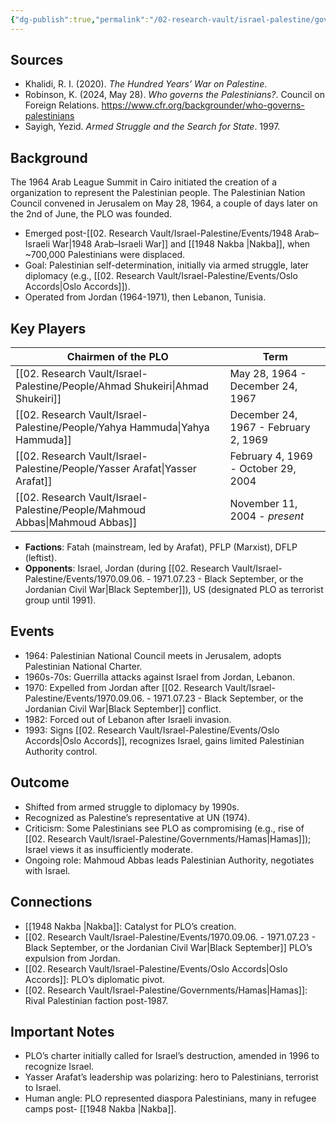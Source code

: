 ```yaml
---
{"dg-publish":true,"permalink":"/02-research-vault/israel-palestine/governments/palestine-liberation-organization-plo/","created":"2025-08-21T09:19:25.029-04:00","updated":"2025-08-22T20:11:00.450-04:00"}
---
```


## Sources
- Khalidi, R. I. (2020). _The Hundred Years’ War on Palestine_. 
- Robinson, K. (2024, May 28). _Who governs the Palestinians?_. Council on Foreign Relations. https://www.cfr.org/backgrounder/who-governs-palestinians
- Sayigh, Yezid. *Armed Struggle and the Search for State*. 1997.

## Background 
The 1964 Arab League Summit in Cairo initiated the creation of a organization to represent the Palestinian people. The Palestinian Nation Council convened in Jerusalem on May 28, 1964, a couple of days later on the 2nd of June, the PLO was founded.

- Emerged post-[[02. Research Vault/Israel-Palestine/Events/1948 Arab–Israeli War\|1948 Arab–Israeli War]] and [[1948 Nakba \|Nakba]], when ~700,000 Palestinians were displaced.
- Goal: Palestinian self-determination, initially via armed struggle, later diplomacy (e.g., [[02. Research Vault/Israel-Palestine/Events/Oslo Accords\|Oslo Accords]]).
- Operated from Jordan (1964-1971), then Lebanon, Tunisia.

## Key Players

| Chairmen of the PLO | Term                                 |
| ------------------- | ------------------------------------ |
| [[02. Research Vault/Israel-Palestine/People/Ahmad Shukeiri\|Ahmad Shukeiri]]  | May 28, 1964 - December 24, 1967     |
| [[02. Research Vault/Israel-Palestine/People/Yahya Hammuda\|Yahya Hammuda]]   | December 24, 1967 - February 2, 1969 |
| [[02. Research Vault/Israel-Palestine/People/Yasser Arafat\|Yasser Arafat]]   | February 4, 1969 - October 29, 2004  |
| [[02. Research Vault/Israel-Palestine/People/Mahmoud Abbas\|Mahmoud Abbas]]   | November 11, 2004 - *present*        |
- **Factions**: Fatah (mainstream, led by Arafat), PFLP (Marxist), DFLP (leftist).
- **Opponents**: Israel, Jordan (during [[02. Research Vault/Israel-Palestine/Events/1970.09.06. - 1971.07.23 - Black September, or the Jordanian Civil War\|Black September]]), US (designated PLO as terrorist group until 1991).

## Events
- 1964: Palestinian National Council meets in Jerusalem, adopts Palestinian National Charter.
- 1960s-70s: Guerrilla attacks against Israel from Jordan, Lebanon.
- 1970: Expelled from Jordan after [[02. Research Vault/Israel-Palestine/Events/1970.09.06. - 1971.07.23 - Black September, or the Jordanian Civil War\|Black September]] conflict.
- 1982: Forced out of Lebanon after Israeli invasion.
- 1993: Signs [[02. Research Vault/Israel-Palestine/Events/Oslo Accords\|Oslo Accords]], recognizes Israel, gains limited Palestinian Authority control.

## Outcome
- Shifted from armed struggle to diplomacy by 1990s.
- Recognized as Palestine’s representative at UN (1974).
- Criticism: Some Palestinians see PLO as compromising (e.g., rise of [[02. Research Vault/Israel-Palestine/Governments/Hamas\|Hamas]]); Israel views it as insufficiently moderate.
- Ongoing role: Mahmoud Abbas leads Palestinian Authority, negotiates with Israel.

## Connections
- [[1948 Nakba \|Nakba]]: Catalyst for PLO’s creation.
- [[02. Research Vault/Israel-Palestine/Events/1970.09.06. - 1971.07.23 - Black September, or the Jordanian Civil War\|Black September]] PLO’s expulsion from Jordan.
- [[02. Research Vault/Israel-Palestine/Events/Oslo Accords\|Oslo Accords]]: PLO’s diplomatic pivot.
- [[02. Research Vault/Israel-Palestine/Governments/Hamas\|Hamas]]: Rival Palestinian faction post-1987.

## Important Notes
- PLO’s charter initially called for Israel’s destruction, amended in 1996 to recognize Israel.
- Yasser Arafat’s leadership was polarizing: hero to Palestinians, terrorist to Israel.
- Human angle: PLO represented diaspora Palestinians, many in refugee camps post- [[1948 Nakba \|Nakba]].